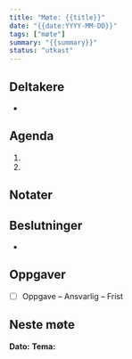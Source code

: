 ```yaml
---
title: "Møte: {{title}}"
date: "{{date:YYYY-MM-DD}}"
tags: ["møte"]
summary: "{{summary}}"
status: "utkast"
---
```


## Deltakere
-

## Agenda
1.
2.

## Notater


## Beslutninger
-

## Oppgaver
- [ ] Oppgave – Ansvarlig – Frist

## Neste møte
**Dato:**
**Tema:**
